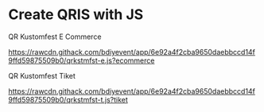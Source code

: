 # Create QRIS with JS


QR Kustomfest E Commerce

https://rawcdn.githack.com/bdiyevent/app/6e92a4f2cba9650daebbccd14f9ffd59875509b0/qrkstmfst-e.js?ecommerce





QR Kustomfest Tiket

https://rawcdn.githack.com/bdiyevent/app/6e92a4f2cba9650daebbccd14f9ffd59875509b0/qrkstmfst-t.js?tiket
